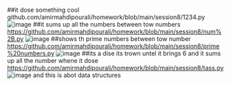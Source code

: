 ##it dose something cool
github.com/amirmahdipourali/homework/blob/main/session8/1234.py
![image](https://github.com/amirmahdipourali/homework/assets/140058795/c6b18c2a-8cea-4af1-9942-e6b8565c1551)
##it sums up all the numbers between tow numbers
https://github.com/amirmahdipourali/homework/blob/main/session8/num%2B.py
![image](https://github.com/amirmahdipourali/homework/assets/140058795/9db979dd-1cf4-466a-b34a-9087370112dd)
##shows th prime numbers between tow number
https://github.com/amirmahdipourali/homework/blob/main/session8/prime%20numbers.py
![image](https://github.com/amirmahdipourali/homework/assets/140058795/1c7697f8-f456-41dc-befb-0bd9da548d1f)
##its a dise its trown untel it brings 6 and it sums up all the number whene it dose
https://github.com/amirmahdipourali/homework/blob/main/session8/tass.py
![image](https://github.com/amirmahdipourali/homework/assets/140058795/b1c9957d-2cd4-479c-a0b3-4d035e6c519c)
and this is abot data structures
